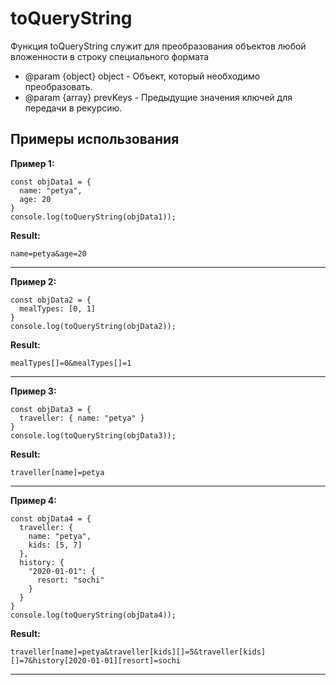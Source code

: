 # toQueryString

Функция toQueryString служит для преобразования объектов любой вложенности в строку специального формата

- @param {object} object - Объект, который необходимо преобразовать.
- @param {array} prevKeys - Предыдущие значения ключей для передачи в рекурсию.


## Примеры использования
**Пример 1:**
```
const objData1 = {
  name: "petya",
  age: 20
}
console.log(toQueryString(objData1));
```
**Result:**
```
name=petya&age=20
```
---
**Пример 2:** 
```
const objData2 = {
  mealTypes: [0, 1]
}
console.log(toQueryString(objData2));
```
**Result:**
```
mealTypes[]=0&mealTypes[]=1
```
---

**Пример 3:**
```
const objData3 = {
  traveller: { name: "petya" }
}
console.log(toQueryString(objData3));
```
**Result:**
```
traveller[name]=petya
```
---

**Пример 4:**
```
const objData4 = {
  traveller: {
    name: "petya",
    kids: [5, 7]
  },
  history: {
    "2020-01-01": {
      resort: "sochi"
    }
  }
}
console.log(toQueryString(objData4));
```
**Result:**
```
traveller[name]=petya&traveller[kids][]=5&traveller[kids][]=7&history[2020-01-01][resort]=sochi
```
---
